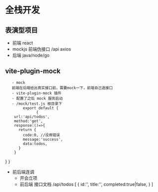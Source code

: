 # 全栈开发

## 表演型项目

- 前端 react
- mockjs 前端伪接口
  /api axios
- 后端 java/node/go

## vite-plugin-mock

       - mock
       前端在后端给出真实接口前，需要mock一下，前端自己造接口
       - vite-plugin-mock 插件
       - 配置了之后 mock 服务启动
       - /mock/test.js 根目录下
            export default {
                  {
        url:'api/todos',
        method:'get',
        response:()=>{
          return {
            code:0, //没用错误
            message:'success',
            data:todos,
          }
        }

}
}

- 前后端连调
  - 开会立项
  - 前后端 接口文档
    /api/todos
    [
    {
    id:'',
    title:'',
    completed:true|false,
    }
    ]
